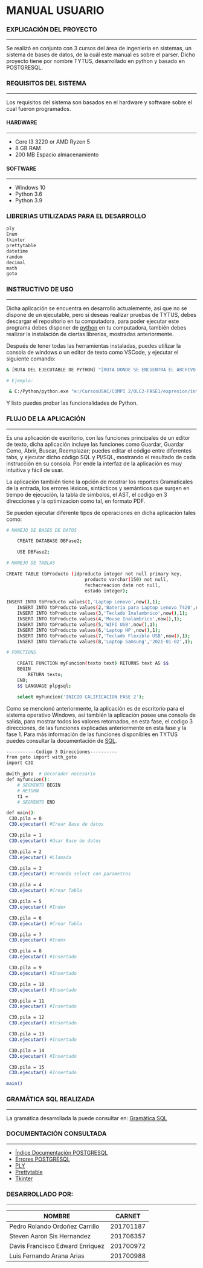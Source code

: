 # MANUAL USUARIO

### EXPLICACIÓN DEL PROYECTO
---
Se realizó en conjunto con 3 cursos del área de ingenieria en sistemas, un sistema de bases de datos, de la cuál este manual es sobre el parser. Dicho proyecto tiene por nombre TYTUS, desarrollado en python y basado en POSTGRESQL.

### REQUISITOS DEL SISTEMA
---
Los requisitos del sistema son basados en el hardware y software sobre el cual fueron programados.

#### HARDWARE
---
* Core I3 3220 or AMD Ryzen 5
* 8 GB RAM
* 200 MB Espacio almacenamiento

#### SOFTWARE
---
* Windows 10 
* Python 3.6
* Python 3.9

### LIBRERIAS UTILIZADAS PARA EL DESARROLLO

```sh
ply
Enum
tkinter
prettytable
datetime
random
decimal
math
goto
```

### INSTRUCTIVO DE USO
---

Dicha aplicación se encuentra en desarrollo actualemente, así que no se dispone de un ejecutable, pero si deseas realizar pruebas de TYTUS, debes descargar el repositorio en tu computadora, para poder ejecutar este programa debes disponer de [python](https://www.python.org/downloads/) en tu computadora, también debes realizar la instalación de ciertas librerias, mostradas anteriormente. 

Después de tener todas las herramientas instaladas, puedes utilizar la consola de windows o un editor de texto como VSCode, y ejecutar el siguiente comando:

```sh
& [RUTA DEL EJECUTABLE DE PYTHON] "[RUTA DONDE SE ENCUENTRA EL ARCHIVO INTERFACE]"

# Ejemplo:

 & C:/Python/python.exe "e:/CursosUSAC/COMPI 2/OLC2-FASE1/expresion/interface.py"
 ```

 Y listo puedes probar las funcionalidades de Python.

### FLUJO DE LA APLICACIÓN
---
Es una aplicación de escritorio, con las funciones principales de un editor de texto, dicha aplicación incluye las funciones como Guardar, Guardar Como, Abrir, Buscar, Reemplazar; puedes editar el código entre diferentes tabs, y ejecutar dicho código SQL y Pl/SQL, mostrando el resultado de cada instrucción en su consola. Por ende la interfaz de la aplicación es muy intuitiva y fácil de usar.

La aplicación también tiene la opción de mostrar los reportes Gramaticales de la entrada, los errores léxicos, sintácticos y semánticos que surgen en tiempo de ejecución, la tabla de simbolos, el AST, el codigo en 3 direcciones y la optimizacion como tal, en formato PDF.

Se pueden ejecutar diferente tipos de operaciones en dicha aplicación tales como:

```sh
# MANEJO DE BASES DE DATOS

	CREATE DATABASE DBFase2;

	USE DBFase2;

# MANEJO DE TABLAS

CREATE TABLE tbProducto (idproducto integer not null primary key,
							 producto varchar(150) not null,
							 fechacreacion date not null,
							 estado integer);
        
INSERT INTO tbProducto values(1,'Laptop Lenovo',now(),1);
	INSERT INTO tbProducto values(2,'Bateria para Laptop Lenovo T420',now(),1);
	INSERT INTO tbProducto values(3,'Teclado Inalambrico',now(),1);
	INSERT INTO tbProducto values(4,'Mouse Inalambrico',now(),1);
	INSERT INTO tbProducto values(5,'WIFI USB',now(),1);
	INSERT INTO tbProducto values(6,'Laptop HP',now(),1);
	INSERT INTO tbProducto values(7,'Teclado Flexible USB',now(),1);
	INSERT INTO tbProducto values(8,'Laptop Samsung','2021-01-02',1);

# FUNCTIONS

	CREATE FUNCTION myFuncion(texto text) RETURNS text AS $$
	BEGIN
		RETURN texto;
	END;
	$$ LANGUAGE plpgsql;

	select myFuncion('INICIO CALIFICACION FASE 2');


```

Como se mencionó anteriormente, la aplicación es de escritorio para el sistema operativo Windows, así también la aplicación posee una consola de salida, para mostrar todos los valores retornados, en esta fase, el codigo 3 direcciones, de las funciones explicadas anteriormente en esta fase y la fase 1. Para más información de las funciones disponibles en TYTUS puedes consultar la documentación de [SQL](https://www.postgresql.org/docs/13/sql.html).


```sh
-----------Codigo 3 Direcciones----------
from goto import with_goto 
import C3D 

@with_goto  # Decorador necesario
def myfuncion():
	# SEGMENTO BEGIN
	# RETURN
	t1 = 
	# SEGMENTO END

def main():
 C3D.pila = 0
 C3D.ejecutar() #Crear Base de datos

 C3D.pila = 1
 C3D.ejecutar() #Usar Base de datos

 C3D.pila = 2
 C3D.ejecutar() #Llamada

 C3D.pila = 3
 C3D.ejecutar() #Creando select con parametros

 C3D.pila = 4
 C3D.ejecutar() #Crear Tabla

 C3D.pila = 5
 C3D.ejecutar() #Index

 C3D.pila = 6
 C3D.ejecutar() #Crear Tabla

 C3D.pila = 7
 C3D.ejecutar() #Index

 C3D.pila = 8
 C3D.ejecutar() #Insertado

 C3D.pila = 9
 C3D.ejecutar() #Insertado

 C3D.pila = 10
 C3D.ejecutar() #Insertado

 C3D.pila = 11
 C3D.ejecutar() #Insertado

 C3D.pila = 12
 C3D.ejecutar() #Insertado

 C3D.pila = 13
 C3D.ejecutar() #Insertado

 C3D.pila = 14
 C3D.ejecutar() #Insertado

 C3D.pila = 15
 C3D.ejecutar() #Insertado

main()
```
### GRAMÁTICA SQL REALIZADA
---

La gramática desarrollada la puede consultar en: [Gramática SQL](https://github.com/tytusdb/tytus/blob/main/parser/team23/grammar/Gramatica_Ascendente_BNF.md)

### DOCUMENTACIÓN CONSULTADA
---

* [Índice Documentación POSTGRESQL](https://www.postgresql.org/docs/13/index.html)
* [Errores POSTGRESQL](https://www.postgresql.org/docs/10/errcodes-appendix.html)
* [PLY](https://www.dabeaz.com/ply/ply.html)
* [Prettytable](https://pypi.org/project/prettytable/)
* [Tkinter](https://docs.python.org/3/library/tkinter.html)

### DESARROLLADO POR:
---
| NOMBRE                              | CARNET        |
|                                 --- |           --- |
| Pedro Rolando Ordoñez Carrillo      |   201701187   |
| Steven Aaron Sis Hernandez          |   201706357   |
| Davis Francisco Edward Enriquez     |   201700972   |
| Luis Fernando Arana Arias           |   201700988   |

